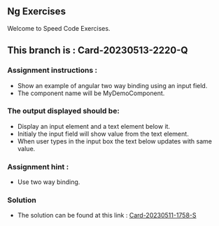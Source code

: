 ## Ng Exercises  
Welcome to Speed Code Exercises.

## This branch is : Card-20230513-2220-Q

### Assignment instructions :
- Show an example of angular two way binding using an input field.
- The component name will be MyDemoComponent.

### The output displayed should be:
- Display an input element and a text element below it.
- Initialy the input field will show value from the text element.
- When user types in the input box the text below updates with same value.

### Assignment hint :
- Use two way binding.

### Solution
- The solution can be found at this link : [Card-20230511-1758-S](https://stackblitz.com/edit/ng-exercise1?file=README.md)
